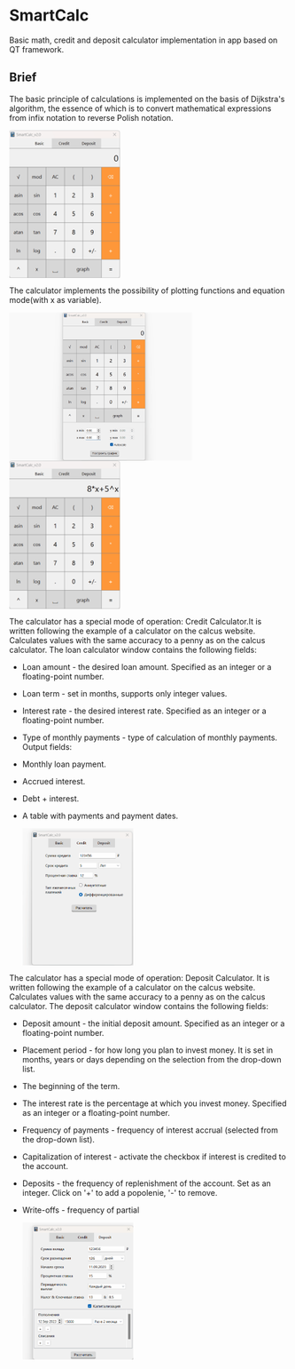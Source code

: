# SmartCalc
Basic math, credit and deposit calculator implementation in app based on QT framework.

## Brief

The basic principle of calculations is implemented on the basis of Dijkstra's algorithm, the essence of which is to convert mathematical expressions from infix notation to reverse Polish notation.

  <img align="center" src="misc/basic_calc.gif" alt="drawing" width="200"/>

The calculator implements the possibility of plotting functions and equation mode(with x as variable).

  <img align="center" src="misc/graph.gif" alt="drawing" width="330"/>
  <img align="center" src="misc/x_mode.gif" alt="drawing" width="200"/>

The calculator has a special mode of operation: Credit Calculator.It is written following the example of a calculator on the calcus website. Calculates values with the same accuracy to a penny as on the calcus calculator.
The loan calculator window contains the following fields:
- Loan amount - the desired loan amount. Specified as an integer or a floating-point number.
- Loan term - set in months, supports only integer values.
- Interest rate - the desired interest rate. Specified as an integer or a floating-point number.
- Type of monthly payments - type of calculation of monthly payments.
Output fields:
- Monthly loan payment.
- Accrued interest.
- Debt + interest.
- A table with payments and payment dates.

  <img align="center" src="misc/credit.gif" alt="drawing" width="200"/>

The calculator has a special mode of operation: Deposit Calculator. It is written following the example of a calculator on the calcus website. Calculates values with the same accuracy to a penny as on the calcus calculator.
The deposit calculator window contains the following fields:
- Deposit amount - the initial deposit amount. Specified as an integer or a floating-point number.
- Placement period - for how long you plan to invest money. It is set in months, years or days depending on the selection from the drop-down list.
- The beginning of the term.
- The interest rate is the percentage at which you invest money. Specified as an integer or a floating-point number.
- Frequency of payments - frequency of interest accrual (selected from the drop-down list).
- Capitalization of interest - activate the checkbox if interest is credited to the account.
- Deposits - the frequency of replenishment of the account. Set as an integer. Click on '+' to add a popolenie, '-' to remove.
- Write-offs - frequency of partial

  <img align="center" src="misc/deposit.gif" alt="drawing" width="200"/>
